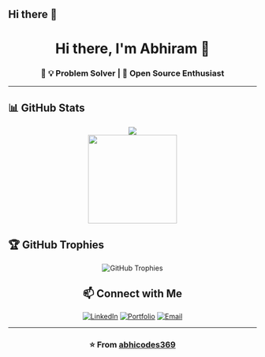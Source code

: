 ## Hi there 👋

<!--
**abhicodes369/abhicodes369** is a ✨ _special_ ✨ repository because its `README.md` (this file) appears on your GitHub profile.

Here are some ideas to get you started:

- 🔭 I’m currently working on ...
- 🌱 I’m currently learning ...
- 👯 I’m looking to collaborate on ...
- 🤔 I’m looking for help with ...
- 💬 Ask me about ...
- 📫 How to reach me: ...
- 😄 Pronouns: ...
- ⚡ Fun fact: ...
-->


<div align="center">

# Hi there, I'm Abhiram 👋

### 🚀  💡 Problem Solver | 🌟 Open Source Enthusiast

</div>

---

## 📊 GitHub Stats

<div align="center">
  
  <!-- Profile Views Counter -->
  <img src="https://komarev.com/ghpvc/?username=abhicodes369&label=Profile%20views&color=0e75b6&style=flat%22%20alt=%22Profile%20views" />
  
</div>

<div align="center">
  

  <!-- Most Used Languages -->
  <img height="180em" src="https://github-readme-stats.vercel.app/api/top-langs/?username=abhicodes369&layout=compact&langs_count=8&theme=radical"/>
  
</div>

<div align="center">
  
  
</div>

## 🏆 GitHub Trophies

<div align="center">
  
  <img src="https://github-profile-trophy.vercel.app/?username=abhicodes369&theme=radical&no-frame=false&no-bg=false&margin-w=4" alt="GitHub Trophies" />
  




## 📫 Connect with Me

<div align="center">

[![LinkedIn](https://img.shields.io/badge/LinkedIn-%230077B5.svg?style=for-the-badge&logo=linkedin&logoColor=white)](https://www.linkedin.com/in/abhiram369)
[![Portfolio](https://img.shields.io/badge/Portfolio-%23000000.svg?style=for-the-badge&logo=firefox&logoColor=#FF7139)](https://abhi369-portfolio.netlify.app/)
[![Email](https://img.shields.io/badge/Gmail-D14836?style=for-the-badge&logo=gmail&logoColor=white)](mailto:abhiramsharma369@gmail.com)

</div>

---

<div align="center">
  
  ### ⭐️ From [abhicodes369](https://github.com/abhicodes369)
  
</div>
